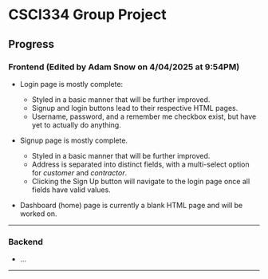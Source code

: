# CSCI334 Group Project

## Progress

### Frontend (Edited by Adam Snow on 4/04/2025 at 9:54PM)

- Login page is mostly complete:
    - Styled in a basic manner that will be further improved.
    - Signup and login buttons lead to their respective HTML pages.
    - Username, password, and a remember me checkbox exist, but have yet to actually do anything.

- Signup page is mostly complete.
    - Styled in a basic manner that will be further improved.
    - Address is separated into distinct fields, with a multi-select option for *customer* and *contractor*.
    - Clicking the Sign Up button will navigate to the login page once all fields have valid values.

- Dashboard (home) page is currently a blank HTML page and will be worked on.

---

### Backend

- ...

---
